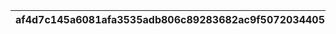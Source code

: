 |af4d7c145a6081afa3535adb806c89283682ac9f5072034405391c0e2d83283d|e2721c457ebc09f90f320d80acc0e7198e2fd2ed9443abd616584029e5dfba8d|8571339df6ba5d5269fbea9bbf5db468835b18145a90d23904c470cbef88dca2|ecca6591401e121be608a1346e01f8b86a8d9cfd946e170f26a7aac1ddb010f2|c9162ffb7e41edd9be42f3871bf0cc27235b45801aa8d7b8549ac5c45f477c25|4e138db206e4c9c7445c81f4894ee529a80e5d24bc26cf3343bc1b9f625db180|
| --- | --- | --- | --- | --- | --- |